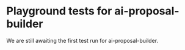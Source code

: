 # Playground tests for ai-proposal-builder
We are still awaiting the first test run for ai-proposal-builder.
